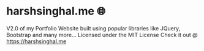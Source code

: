 # harshsinghal.me 🌐 
V2.0 of my Portfolio Website built using popular libraries like JQuery, Bootstrap and many more... 
Licensed under the MIT <a href="https://github.com/harsh778/harsh778.github.io/blob/master/LICENSE"><a/> License
Check it out @ https://harshsinghal.me


